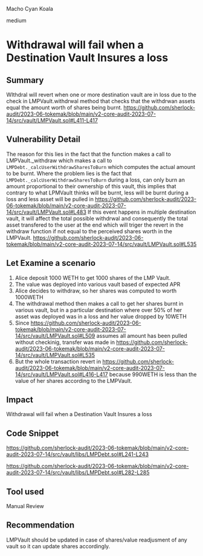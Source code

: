 Macho Cyan Koala

medium

# Withdrawal will fail when a Destination Vault Insures  a loss
## Summary
WIthdral will revert when one or more destination vault are in loss due to the check in LMPVault.withdrwal method that checks that the withdrwan assets equal the amount worth of shares being burnt.
https://github.com/sherlock-audit/2023-06-tokemak/blob/main/v2-core-audit-2023-07-14/src/vault/LMPVault.sol#L411-L417

## Vulnerability Detail
The reason for this lies in the fact that the function makes a call to LMPVault._withdraw which makes a call to ```LMPDebt._calcUserWithdrawSharesToBurn```  which computes the actual amount to be burnt. Where the problem lies is the fact that ```LMPDebt._calcUserWithdrawSharesToBurn``` during a loss, can only burn an amount proportional to their ownership of this vault, this implies that contrary to what LPMVault thinks will be burnt, less will be burnt during a loss and less asset will be pulled in https://github.com/sherlock-audit/2023-06-tokemak/blob/main/v2-core-audit-2023-07-14/src/vault/LMPVault.sol#L483
If this event happens in multiple destination vault, it will affect the total possible withdrwal and consequently the total asset transfered to the user at the end which will triger the revert in the withdraw function if not equal to the perceived shares worth in the LMPVault.
https://github.com/sherlock-audit/2023-06-tokemak/blob/main/v2-core-audit-2023-07-14/src/vault/LMPVault.sol#L535

## Let Examine a scenario
1. Alice deposit 1000 WETH to get 1000 shares of the LMP Vault.
2. The value was deployed into various vault based of expected APR
3. Alice decides to withdraw, so her shares was computed to worth 1000WETH 
4. The withdrawal method then makes a call to get her shares burnt in various vault, but in a particular destination where over 50% of her asset was deployed was in a loss and her value dropped by 10WETH
5. Since https://github.com/sherlock-audit/2023-06-tokemak/blob/main/v2-core-audit-2023-07-14/src/vault/LMPVault.sol#L509 assumes all amount has been pulled without checkinig, transfer was made in https://github.com/sherlock-audit/2023-06-tokemak/blob/main/v2-core-audit-2023-07-14/src/vault/LMPVault.sol#L535
6. But the whole transaction revert in https://github.com/sherlock-audit/2023-06-tokemak/blob/main/v2-core-audit-2023-07-14/src/vault/LMPVault.sol#L416-L417 because 990WETH is less than the value of her shares according to the LMPVault. 

## Impact
Withdrawal will fail when a Destination Vault Insures  a loss

## Code Snippet
https://github.com/sherlock-audit/2023-06-tokemak/blob/main/v2-core-audit-2023-07-14/src/vault/libs/LMPDebt.sol#L241-L243

https://github.com/sherlock-audit/2023-06-tokemak/blob/main/v2-core-audit-2023-07-14/src/vault/libs/LMPDebt.sol#L282-L285
## Tool used

Manual Review

## Recommendation
LMPVault should be updated in case of shares/value readjusment of any vault so it can update shares accordingly.
